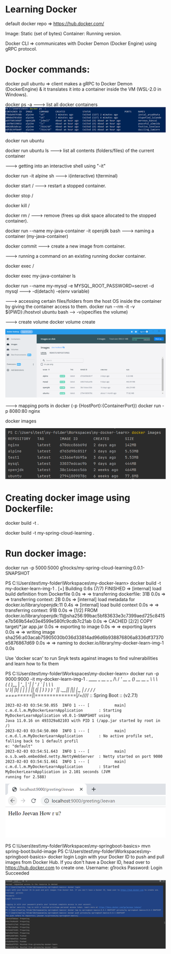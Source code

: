 # Learning Docker
default docker repo => https://hub.docker.com/

Image: Static (set of bytes)
Container: Running version.

Docker CLI => communicates with Docker Demon (Docker Engine) using gRPC protocol. 

# Docker commands:
docker pull ubuntu  => client makes a gRPC to Docker Demon (DockerEngine) 
& it translates it into a container inside the VM (WSL-2.0 in Windows).  

docker ps -a  ---> list all docker containers
![img.png](z-imgs/img.png)

docker run ubuntu

docker run ubuntu ls  ---> list all contents (folders/files) of the current container

---> getting into an interactive shell using "-it"

docker run -it alpine sh ---> i(interactive) t(terminal)

docker start <container-id>/<container-name> ---> restart a stopped container.

docker stop <container-id>/<container-name>

docker kill <container-id>/<container-name>

docker rm <container-id>/<container-name> ---> remove (frees up disk space allocated to the stopped container).

docker run --name my-java-container -it openjdk bash  ---> naming a container (my-java-container)

docker commit ---> create a new image from container.


---> running a command on an existing running docker container.

docker exec <container-id>/<container-name> <command> 

docker exec my-java-container ls


docker run --name my-mysql -e MYSQL_ROOT_PASSWORD=secret -d mysql ---> -d(detach) -e(env variable)


---> accessing certain files/folders from the host OS inside the container by giving the container access to them.
docker run --rm -it -v ${PWD}:/hostvol ubuntu bash --> -v(specifies the volume) 

---> create volume
docker volume create <volume-name>

![img_1.png](z-imgs/img_1.png)


---> mapping ports in docker (-p {HostPort}:{ContainerPort})
docker run -p 8080:80 nginx

docker images

![img_2.png](z-imgs/img_2.png)

# Creating docker image using Dockerfile:
docker build -t <image-name> .

docker build -t my-spring-cloud-learning .



# Run docker image:
docker run -p 5000:5000 g1rocks/my-spring-cloud-learning:0.0.1-SNAPSHOT



PS C:\Users\test\my-folder\Workspaces\my-docker-learn> docker build -t my-docker-learn-img-1 .
    [+] Building 0.6s (7/7) FINISHED
    => [internal] load build definition from Dockerfile                                                                                               0.0s
    => => transferring dockerfile: 31B                                                                                                                0.0s
    => => transferring context: 2B                                                                                                                    0.0s
    => [internal] load metadata for docker.io/library/openjdk:11                                                                                      0.4s
    => [internal] load build context                                                                                                                  0.0s
    => => transferring context: 91B                                                                                                                   0.0s
    => [1/2] FROM docker.io/library/openjdk:11@sha256:99bac5bf83633e3c7399aed725c8415e7b569b54e03e4599e580fc9cdb7c21ab                                0.0s
    => CACHED [2/2] COPY target/*.jar app.jar                                                                                                         0.0s
    => exporting to image                                                                                                                             0.0s
    => => exporting layers                                                                                                                            0.0s
    => => writing image sha256:a03acab75905030b036d33814ad96d6b938876806a8336df37370e5876867d69                                                       0.0s
    => => naming to docker.io/library/my-docker-learn-img-1                                                                                           0.0s

Use 'docker scan' to run Snyk tests against images to find vulnerabilities and learn how to fix them


PS C:\Users\test\my-folder\Workspaces\my-docker-learn> docker run -p 9000:9000 -it my-docker-learn-img-1
    .   ____          _            __ _ _
    /\\ / ___'_ __ _ _(_)_ __  __ _ \ \ \ \
    ( ( )\___ | '_ | '_| | '_ \/ _` | \ \ \ \
    \\/  ___)| |_)| | | | | || (_| |  ) ) ) )
    '  |____| .__|_| |_|_| |_\__, | / / / /
    =========|_|==============|___/=/_/_/_/
    :: Spring Boot ::                (v2.7.1)
    
    2023-02-03 03:54:50.055  INFO 1 --- [           main] c.m.d.l.m.MyDockerLearnApplication       : Starting MyDockerLearnApplication v0.0.1-SNAPSHOT using
    Java 11.0.16 on 493329a82103 with PID 1 (/app.jar started by root in /)
    2023-02-03 03:54:50.060  INFO 1 --- [           main] c.m.d.l.m.MyDockerLearnApplication       : No active profile set, falling back to 1 default profil
    e: "default"
    2023-02-03 03:54:51.643  INFO 1 --- [           main] o.s.b.web.embedded.netty.NettyWebServer  : Netty started on port 9000
    2023-02-03 03:54:51.661  INFO 1 --- [           main] c.m.d.l.m.MyDockerLearnApplication       : Started MyDockerLearnApplication in 2.101 seconds (JVM
    running for 2.588)

![img.png](z-imgs/img_4.png)

PS C:\Users\test\my-folder\Workspaces\my-springboot-basics> mvn spring-boot:build-image
PS C:\Users\test\my-folder\Workspaces\my-springboot-basics> docker login
Login with your Docker ID to push and pull images from Docker Hub. If you don't have a Docker ID, head over to https://hub.docker.com to create one.
Username: g1rocks
Password:
Login Succeeded

![img.png](z-imgs/img_5.png)


